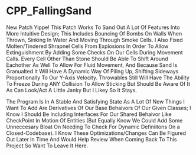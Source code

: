# CPP_FallingSand
New Patch Yippe! This Patch Works To Sand Out A Lot Of Features Into More Intuitive Design; This Includes Bouncing Of Bombs On Walls When Thrown, Sinking In Water And Moving Through Smoke Cells. I Also Fixed Molten/Tindered Shrapnel Cells From Explosions In Order To Allow Extinguishment By Adding Some Checks On Our Cells During Movement Calls. Every Cell Other Than Stone Should Be Able To Shift Around Eachother As Well To Allow For Fluid Movement, And Because Sand Is Granualted It Will Have A Dynamic Way Of Piling Up, Shifting Sideways Proportionally To Our Y-Axis Velocity. Throwables Still Will Have The Ability To Freeze During ANY Collision To Allow Sticking But Should Be Aware Of It As Can Look/Act A Little Janky But I Likey So It Stays.

The Program Is In A Stable And Satisfying State As A Lot Of New Things I Want To Add Are Derivatives Of Our Base Behaivors Of Our Given Classes; I Know I Should Be Including Interfaces For Our Shared Behaivor Like CheckPoint In Motion Of Entities (But Equally Know We Could Add Some Unneccesary Bloat On Needing To Check For Dynamic Definiitons On a Closed-Codebase). I Know These Optimizations/Changes Can Be Figured Out Later In Time And Would Help Review When Coming Back To This Project So Want To Leave It Here.
